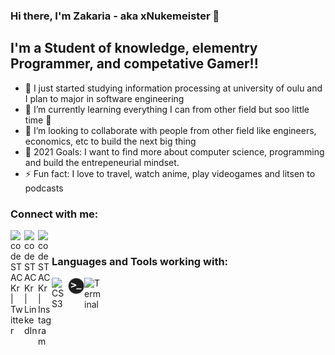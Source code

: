 ### Hi there, I'm Zakaria - aka xNukemeister 👋

## I'm a Student of knowledge, elementry Programmer, and competative Gamer!!

- 🔭 I just started studying information processing at university of oulu and I plan to major in software engineering
- 🌱 I’m currently learning everything I can from other field but soo little time 🤣
- 👯 I’m looking to collaborate with people from other field like engineers, economics, etc to build the next big thing
- 🥅 2021 Goals: I want to find more about computer science, programming and build the entrepeneurial mindset. 
- ⚡ Fun fact: I love to travel, watch anime, play videogames and litsen to podcasts

### Connect with me:

[<img align="left" alt="codeSTACKr | Twitter" width="22px" src="https://cdn.jsdelivr.net/npm/simple-icons@v3/icons/twitter.svg" />][twitter]
[<img align="left" alt="codeSTACKr | LinkedIn" width="22px" src="https://cdn.jsdelivr.net/npm/simple-icons@v3/icons/linkedin.svg" />][linkedin]
[<img align="left" alt="codeSTACKr | Instagram" width="22px" src="https://cdn.jsdelivr.net/npm/simple-icons@v3/icons/instagram.svg" />][instagram]

<br />

### Languages and Tools working with:

<img align="left" alt="CSS3" width="26px" src="https://upload.wikimedia.org/wikipedia/commons/thumb/c/c3/Python-logo-notext.svg/1200px-Python-logo-notext.svg.png" />
<img align="left" alt="Terminal" width="26px" src="https://raw.githubusercontent.com/github/explore/80688e429a7d4ef2fca1e82350fe8e3517d3494d/topics/terminal/terminal.png" />
<img align="left" alt="Terminal" width="26px" src="https://seeklogo.com/images/U/ubuntu-linux-logo-A8280F4D05-seeklogo.com.png" />

</details>

[twitter]: https://twitter.com/Nuker619
[instagram]: https://www.instagram.com/zakaria_farahx2/
[linkedin]: https://www.linkedin.com/in/zakariye-farah-0b6b03169/

